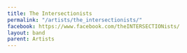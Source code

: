 ```yaml
---
title: The Intersectionists
permalink: "/artists/the_intersectionists/"
facebook: https://www.facebook.com/theINTERSECTIONists/
layout: band
parent: Artists
---
```


